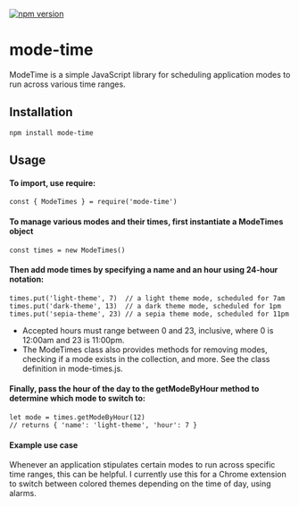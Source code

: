[![npm version](https://badge.fury.io/js/mode-time.svg)](https://badge.fury.io/js/mode-time)
# mode-time

ModeTime is a simple JavaScript library for scheduling application modes to run across various time ranges.

## Installation

```
npm install mode-time
```

## Usage

#### To import, use require:

```
const { ModeTimes } = require('mode-time')
```

#### To manage various modes and their times, first instantiate a ModeTimes object

```
const times = new ModeTimes()
```

#### Then add mode times by specifying a name and an hour using 24-hour notation:

```
times.put('light-theme', 7)  // a light theme mode, scheduled for 7am
times.put('dark-theme', 13)  // a dark theme mode, scheduled for 1pm
times.put('sepia-theme', 23) // a sepia theme mode, scheduled for 11pm
```

* Accepted hours must range between 0 and 23, inclusive, where 0 is 12:00am and 23 is 11:00pm.
* The ModeTimes class also provides methods for removing modes, checking if a mode exists in the collection, and more. See the class definition in mode-times.js.

#### Finally, pass the hour of the day to the getModeByHour method to determine which mode to switch to:

```
let mode = times.getModeByHour(12)
// returns { 'name': 'light-theme', 'hour': 7 }
```

#### Example use case

Whenever an application stipulates certain modes to run across specific time ranges, this can be helpful. I currently use this for a Chrome extension to switch between colored themes depending on the time of day, using alarms.
